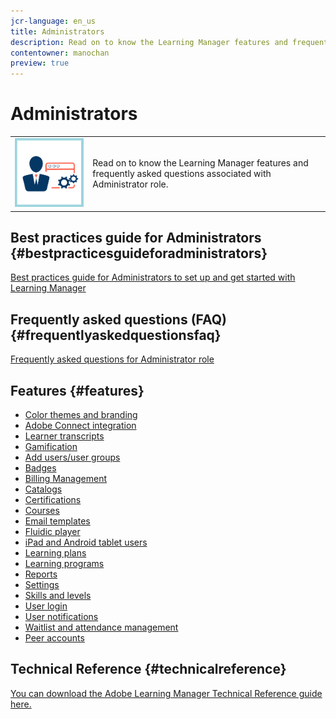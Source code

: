 ```yaml
---
jcr-language: en_us
title: Administrators
description: Read on to know the Learning Manager features and frequently asked questions associated with Administrator role.
contentowner: manochan
preview: true
---
```



# Administrators

<table> 
 <tbody>
  <tr> 
   <td><img src="assets/administrator2.png"></td> 
   <td><p>Read on to know the Learning Manager features and frequently asked questions associated with Administrator role. </p></td> 
  </tr> 
 </tbody>
</table>

## Best practices guide for Administrators {#bestpracticesguideforadministrators}

[Best practices guide for Administrators to set up and get started with Learning Manager](administrators/getting-started.md)

## Frequently asked questions (FAQ) {#frequentlyaskedquestionsfaq}

[Frequently asked questions for Administrator role](administrators/frequently-asked-questions-for-administrators.md)

## Features {#features}

* [Color themes and branding](administrators/feature-summary/themes.md)
* [Adobe Connect integration](administrators/feature-summary/adobeconnect-integration.md)
* [Learner transcripts](/help/migrated/administrators/feature-summary/learner-transcripts.md)
* [Gamification](administrators/feature-summary/gamification.md)
* [Add users/user groups](administrators/feature-summary/add-users-user-groups.md)
* [Badges](administrators/feature-summary/badges.md)
* [Billing Management](administrators/feature-summary/billing-management.md)
* [Catalogs](administrators/feature-summary/catalogs.md)
* [Certifications](administrators/feature-summary/certifications.md)
* [Courses](administrators/feature-summary/courses.md)
* [Email templates](administrators/feature-summary/email-templates.md)
* [Fluidic player](administrators/feature-summary/fluidic-player.md)
* [iPad and Android tablet users](administrators/feature-summary/ipad-android-tablet-users.md)
* [Learning plans](administrators/feature-summary/learning-plans.md)
* [Learning programs](administrators/feature-summary/learning-programs.md)
* [Reports](administrators/feature-summary/reports.md)
* [Settings](administrators/feature-summary/settings.md)
* [Skills and levels](administrators/feature-summary/skills-levels.md)
* [User login](administrators/feature-summary/user-login.md)
* [User notifications](administrators/feature-summary/user-notifications.md)
* [Waitlist and attendance management](administrators/feature-summary/waitlist-attendance-management.md)
* [Peer accounts](administrators/feature-summary/peer-account.md)

## Technical Reference {#technicalreference}

[You can download the Adobe Learning Manager Technical Reference guide here.](assets/technicaloverview.pdf)
